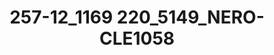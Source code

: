 ---
title: 257-12_1169 220_5149_NERO-CLE1058
image: 257-12_1169 220_5149_NERO-CLE1058.jpg
brand: outlet-sposo
layout: vestito
---